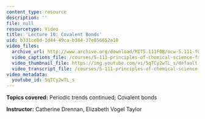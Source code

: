 ```yaml
---
content_type: resource
description: ''
file: null
resourcetype: Video
title: 'Lecture 10: Covalent Bonds'
uid: b331ce8d-1d44-49ca-b384-37e856652a10
video_files:
  archive_url: http://www.archive.org/download/MIT5.111F08/ocw-5.111-f08-lec10_300k.mp4
  video_captions_file: /courses/5-111-principles-of-chemical-science-fall-2008/aafc3111a60c59ac99cf769523b5cf84_5qTCy2wTL_s.vtt
  video_thumbnail_file: https://img.youtube.com/vi/5qTCy2wTL_s/default.jpg
  video_transcript_file: /courses/5-111-principles-of-chemical-science-fall-2008/39ae4c2c5a8776c29803413781af009c_5qTCy2wTL_s.pdf
video_metadata:
  youtube_id: 5qTCy2wTL_s
---
```


**Topics covered:** Periodic trends continued; Covalent bonds

**Instructor:** Catherine Drennan, Elizabeth Vogel Taylor